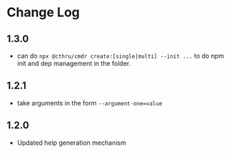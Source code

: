 # Change Log

## 1.3.0
 - can do `npx @cthru/cmdr create:[single|multi] --init ...` to do npm init and
   dep management in the folder.

## 1.2.1
 - take arguments in the form `--argument-one=value`

## 1.2.0
 - Updated help generation mechanism

